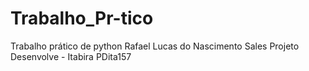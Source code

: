 # Trabalho_Pr-tico
Trabalho prático de python
Rafael Lucas do Nascimento Sales
Projeto Desenvolve - Itabira
PDita157
